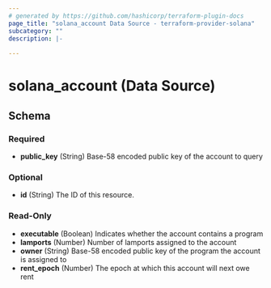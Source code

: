 ```yaml
---
# generated by https://github.com/hashicorp/terraform-plugin-docs
page_title: "solana_account Data Source - terraform-provider-solana"
subcategory: ""
description: |-
  
---
```


# solana_account (Data Source)





<!-- schema generated by tfplugindocs -->
## Schema

### Required

- **public_key** (String) Base-58 encoded public key of the account to query

### Optional

- **id** (String) The ID of this resource.

### Read-Only

- **executable** (Boolean) Indicates whether the account contains a program
- **lamports** (Number) Number of lamports assigned to the account
- **owner** (String) Base-58 encoded public key of the program the account is assigned to
- **rent_epoch** (Number) The epoch at which this account will next owe rent



